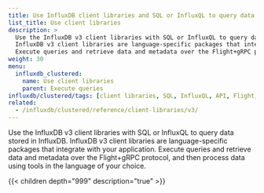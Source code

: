 ```yaml
---
title: Use InfluxDB client libraries and SQL or InfluxQL to query data
list_title: Use client libraries
description: >
  Use the InfluxDB v3 client libraries with SQL or InfluxQL to query data stored in InfluxDB.
  InfluxDB v3 client libraries are language-specific packages that integrate with your application.
  Execute queries and retrieve data and metadata over the Flight+gRPC protocol, and then process data using tools in the language of your choice.
weight: 30
menu:
  influxdb_clustered:
    name: Use client libraries
    parent: Execute queries
influxdb/clustered/tags: [client libraries, SQL, InfluxQL, API, Flight, developer tools]
related:
  - /influxdb/clustered/reference/client-libraries/v3/
---
```


Use the InfluxDB v3 client libraries with SQL or InfluxQL to query data stored in InfluxDB.
InfluxDB v3 client libraries are language-specific packages that integrate with your application.
Execute queries and retrieve data and metadata over the Flight+gRPC protocol, and then process data using tools in the language of your choice.

{{< children depth="999" description="true" >}}
